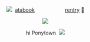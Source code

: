 
<div align="center">  <img src="https://pixels.crd.co/assets/images/gallery01/9266e00f.gif?v=99d3974e" ‎ ‎‎‎‎ ‎‎‎ ‎‎ ‎‎   
  
  ‎  ‎‎‎ ‎[atabook](https://gojo.atabook.org/)  ‎   ‎ ‎‎‎ ‎‎ ‎‎  ‎ ‎‎‎ ‎‎ ‎‎     ‎ ‎‎‎‎ ‎‎‎ ‎‎ ‎‎   ‎ ‎‎‎ ‎‎  ‎‎ ‎‎   ‎ ‎‎‎ ‎‎ ‎‎   ‎ ‎‎‎ ‎‎ ‎‎ ‎ ‎‎‎ ‎‎ ‎‎ [rentry](https://rentry.co/summerseries)   🎀
 </div> 

<p align="center"> <img src="https://i.imgur.com/yM2MY9c.png" > </p> 
<p align="center">
 hi Ponytown  ‎ ‎‎‎‎<img src="https://pixels.crd.co/assets/images/gallery65/50418f3e.gif?v=99d3974e" >

